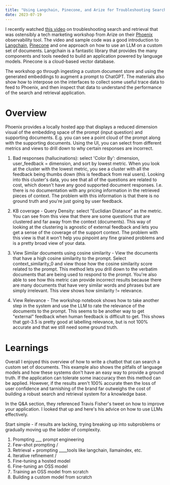 ```yaml
---
title: "Using Langchain, Pinecone, and Arize for Troubleshooting Search and Retrieval"
date: 2023-07-19
---
```


I recently watched
[this video](https://www.youtube.com/watch?v=eDW1EsXMNY4) on
troubleshooting search and retrieval that was ostensibly a tech
marketing workshop from Arize on their
[Phoenix](https://github.com/Arize-ai/phoenix) observability tool. The
video and sample code was a good introduction to
[Langchain](https://python.langchain.com/docs/get_started/introduction.html),
[Pinecone](https://www.pinecone.io/) and one approach on how to use an
LLM on a custom set of documents. Langchain is a fantastic library
that provides the many components and tools needed to build an
application powered by language models. Pinecone is a cloud-based
vector database.

The workshop go through ingesting a custom document store and using
the generated embeddings to augment a prompt to ChatGPT. The materials
also show how to interpose on the interfaces to collect some useful
trace data to feed to Phoenix, and then inspect that data to
understand the performance of the search and retrieval application.

# Overview

Phoenix provides a locally hosted app that displays a reduced
dimension visual of the embedding space of the prompt (input question)
and supporting documents. E.g. you can see a point cloud of the prompt
along with the supporting documents. Using the UI, you can select from
different metrics and views to drill down to why certain responses are
incorrect.

1. Bad responses (hallucinations): select 'Color By': dimension,
   user_feedback = dimension, and sort by lowest metric. When you look
   at the cluster with the lowest metric, you see a cluster with all
   the feedback being thumbs down (this is feedback from real
   users). Looking into this cluster's data, you see that all of the
   questions are related to cost, which doesn't have any good
   supported document responses. I.e. there is no documentation with
   any pricing information in the retrieved pieces of context. The
   problem with this information is that there is no ground truth and
   you're just going by user feedback.

2. KB coverage - Query Density: select "Euclidian Distance" as the
   metric. You can see from this view that there are some questions
   that are clustered and far away from the context (documents). This
   way of looking at the clustering is agnostic of external feedback
   and lets you get a sense of the coverage of the support
   context. The problem with this view is that it won't help you
   pinpoint any fine grained problems and is a pretty broad view of
   your data.

3. View Similar documents using cosine similarity - View the documents
   that have a high cosine similarity to the prompt. Select
   context_similarity_0 and view those how the cosine similarity score
   related to the prompt. This method lets you drill down to the
   verbatim documents that are being used to respond to the
   prompt. You're also able to see how this metric can provide
   incorrect results because there are many documents that have very
   similar words and phrases but are simply irrelevant. This view
   shows how similarity != relevance.

4. View Relevance - The workshop notebook shows how to take another
   step in the system and use the LLM to rate the relevance of the
   documents to the prompt. This seems to be another way to get
   "external" feedback when human feedback is difficult to get. This
   shows that gpt-3.5 is pretty good at labelling relevance, but is
   not 100% accurate and that we still need some ground truth.

# Learnings

Overall I enjoyed this overview of how to write a chatbot that can
search a custom set of documents. This example also shows the pitfalls
of language models and how these systems don't have an easy way to
provide a ground truth. If the application can tolerate some
inaccuracy then this method can be applied. However, if the results
aren't 100% accurate then the loss of user confidence and tarnishing
of the brand far outweighs the cost of building a robust search and
retrieval system for a knowledge base.

In the Q&A section, they referenced Travis Fisher's tweet on how to
improve your application. I looked that up and here's his advice on
how to use LLMs effectively.

Start simple - if results are lacking, trying breaking up into
subproblems or gradually moving up the ladder of complexity.
  
1. Prompting             \___ prompt engineering
1. Few-shot prompting    /
1. Retrieval + prompting \____tools like langchain, llamaindex, etc.
1. Iterative refinement  /
1. Fine-tuning a hosted model
1. Fine-tuning an OSS model
1. Training an OSS model from scratch
1. Building a custom model from scratch
